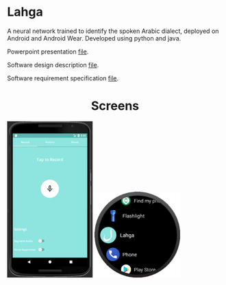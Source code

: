 # Lahga
A neural network trained to identify the spoken Arabic dialect, deployed on Android and Android Wear. Developed using python and java.

Powerpoint presentation [file](https://github.com/karimatwa/Etbara3-Android/blob/master/Etbara3%20Pres.pptx?raw=true).

Software design description [file](https://github.com/nesmabadr/Arabic-Dialect-Identification/blob/master/Software%20Design%20Description.docx?raw=true).

Software requirement specification [file](https://github.com/nesmabadr/Arabic-Dialect-Identification/blob/master/Software%20Requirement%20Specification.docx?raw=true).

<h1 align="center">Screens</h1>

<div align="centre">
    <img src="Picture1.png" width="200"</img> 
    <img src="Picture2.png" width="200"</img> 
</div>
